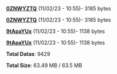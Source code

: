 [**0ZNWYZTQ**](/data/0ZNWYZTQ.txt) (11/02/23 - 10:55)- 3185 bytes

[**0ZNWYZTQ**](/data/0ZNWYZTQ.txt) (11/02/23 - 10:55)- 3185 bytes

[**9tApaYUx**](/data/9tApaYUx.txt) (11/02/23 - 10:55)- 1138 bytes

[**9tApaYUx**](/data/9tApaYUx.txt) (11/02/23 - 10:55)- 1138 bytes

**Total Datas**: 9429

**Total Size**: 63.49 MB / 63.5 MB